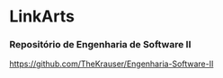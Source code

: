 # LinkArts

### Repositório de Engenharia de Software II

https://github.com/TheKrauser/Engenharia-Software-II
